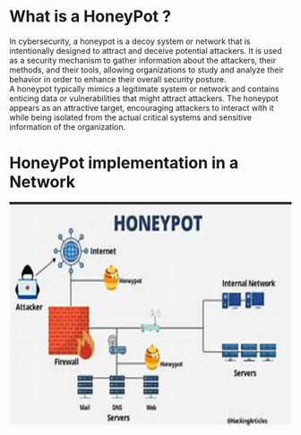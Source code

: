  <h1 center="align">What is a HoneyPot ?</h1>
 In cybersecurity, a honeypot is a decoy system or network that is intentionally designed to attract and deceive potential attackers. It is used as a security mechanism to gather information about the attackers, their methods, and their tools, allowing organizations to study and analyze their behavior in order to enhance their overall security posture. </br>
 A honeypot typically mimics a legitimate system or network and contains enticing data or vulnerabilities that might attract attackers. The honeypot appears as an attractive target, encouraging attackers to interact with it while being isolated from the actual critical systems and sensitive information of the organization. </br>

 <h1 center="align">HoneyPot implementation in a Network</h1>
<p align="center">
  <img src="Images/Honeypot-in-a-network.jpg" width="600" height="400">
</p>
